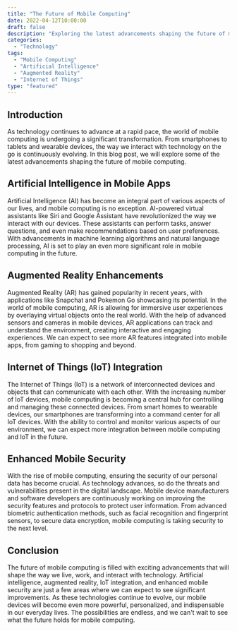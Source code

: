 ```yaml
--- 
title: "The Future of Mobile Computing" 
date: 2022-04-12T10:00:00 
draft: false 
description: "Exploring the latest advancements shaping the future of mobile computing." 
categories: 
  - "Technology" 
tags: 
  - "Mobile Computing" 
  - "Artificial Intelligence" 
  - "Augmented Reality" 
  - "Internet of Things" 
type: "featured" 
---
```


## Introduction

As technology continues to advance at a rapid pace, the world of mobile computing is undergoing a significant transformation. From smartphones to tablets and wearable devices, the way we interact with technology on the go is continuously evolving. In this blog post, we will explore some of the latest advancements shaping the future of mobile computing.

## Artificial Intelligence in Mobile Apps

Artificial Intelligence (AI) has become an integral part of various aspects of our lives, and mobile computing is no exception. AI-powered virtual assistants like Siri and Google Assistant have revolutionized the way we interact with our devices. These assistants can perform tasks, answer questions, and even make recommendations based on user preferences. With advancements in machine learning algorithms and natural language processing, AI is set to play an even more significant role in mobile computing in the future.

## Augmented Reality Enhancements

Augmented Reality (AR) has gained popularity in recent years, with applications like Snapchat and Pokemon Go showcasing its potential. In the world of mobile computing, AR is allowing for immersive user experiences by overlaying virtual objects onto the real world. With the help of advanced sensors and cameras in mobile devices, AR applications can track and understand the environment, creating interactive and engaging experiences. We can expect to see more AR features integrated into mobile apps, from gaming to shopping and beyond.

## Internet of Things (IoT) Integration

The Internet of Things (IoT) is a network of interconnected devices and objects that can communicate with each other. With the increasing number of IoT devices, mobile computing is becoming a central hub for controlling and managing these connected devices. From smart homes to wearable devices, our smartphones are transforming into a command center for all IoT devices. With the ability to control and monitor various aspects of our environment, we can expect more integration between mobile computing and IoT in the future.

## Enhanced Mobile Security

With the rise of mobile computing, ensuring the security of our personal data has become crucial. As technology advances, so do the threats and vulnerabilities present in the digital landscape. Mobile device manufacturers and software developers are continuously working on improving the security features and protocols to protect user information. From advanced biometric authentication methods, such as facial recognition and fingerprint sensors, to secure data encryption, mobile computing is taking security to the next level.

## Conclusion

The future of mobile computing is filled with exciting advancements that will shape the way we live, work, and interact with technology. Artificial intelligence, augmented reality, IoT integration, and enhanced mobile security are just a few areas where we can expect to see significant improvements. As these technologies continue to evolve, our mobile devices will become even more powerful, personalized, and indispensable in our everyday lives. The possibilities are endless, and we can't wait to see what the future holds for mobile computing.
